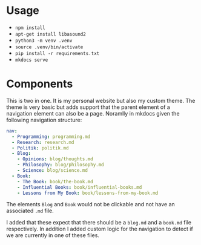 # Usage

- `npm install`
- `apt-get install libasound2`
- `python3 -m venv .venv`
- `source .venv/bin/activate`
- `pip install -r requirements.txt`
- `mkdocs serve`

# Components

This is two in one. It is my personal website but also my custom theme. The theme is very basic but adds support that the parent element of a navigation element can also be a page. Noramlly in mkdocs given the following navigation structure:

```yaml
nav:
  - Programming: programming.md
  - Research: research.md
  - Politik: politik.md
  - Blog:
    - Opinions: blog/thoughts.md
    - Philosophy: blog/philosophy.md
    - Science: blog/science.md
  - Book:
    - The Book: book/the-book.md
    - Influential Books: book/influential-books.md
    - Lessons from My Book: book/lessons-from-my-book.md
```

The elements `Blog` and `Book` would not be clickable and not have an associated `.md` file.

I added that these expect that there should be a `blog.md` and a `book.md` file respectively. In addition I added custom logic for the navigation to detect if we are currently in one of these files.